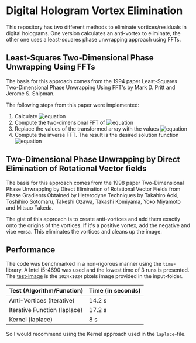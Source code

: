 # Digital Hologram Vortex Elimination
This repository has two different methods to eliminate vortices/residuals in digital holograms. One version calculates an anti-vortex to eliminate, the other one uses a least-squares phase unwrapping approach using FFTs.

## Least-Squares Two-Dimensional Phase Unwrapping Using FFTs
The basis for this approach comes from the 1994 paper Least-Squares Two-Dimensional Phase Unwrapping Using FFT's by Mark D. Pritt and Jerome S. Shipman.

The following steps from this paper were implemented:

1. Calculate ![equation](https://latex.codecogs.com/png.image?%5Cdpi%7B120%7D%20%5Cbg_white%20%5Cinline%20%5Crho_%7Bjk%7D)
2. Compute the two-dimensional FFT of ![equation](https://latex.codecogs.com/png.image?%5Cdpi%7B120%7D%20%5Cbg_white%20%5Cinline%20%5Crho_%7Bjk%7D)
3. Replace the values of the transformed array with the values ![equation](https://latex.codecogs.com/png.image?%5Cdpi%7B120%7D%20%5Cbg_white%20%5Cinline%20%5CPhi_%7Bmn%7D)
4. Compute the inverse FFT. The result is the desired solution function ![equation](https://latex.codecogs.com/png.image?%5Cdpi%7B120%7D%20%5Cbg_white%20%5Cinline%20%5Cphi_%7Bjk%7D)

## Two-Dimensional Phase Unwrapping by Direct Elimination of Rotational Vector fields
The basis for this approach comes from the 1998 paper Two-Dimensional Phase Unwrapplng by Direct Elimination of Rotational Vector Fields from Phase Gradients Obtained by Heterodyne Techniques by Takahiro Aoki, Toshihiro Sotomaru, Takeshi Ozawa, Takashi Komiyama, Yoko Miyamoto and Mitsuo Takeda.

The gist of this approach is to create anti-vortices and add them exactly onto the origins of the vortices. If it's a positive vortex, add the negative and vice versa. This eliminates the vortices and cleans up the image.

## Performance
The code was benchmarked in a non-rigorous manner using the `time`-library. A Intel i5-4690 was used and the lowest time of 3 runs is presented. The [test-image](input/test.bmp) is the `1024x1024` pixels image provided in the input-folder.

| Test (Algorithm/Function) | Time (in seconds) |
| --- | --- |
| Anti-Vortices (iterative) | 14.2 s |
| Iterative Function (laplace) | 17.2 s |
| Kernel (laplace) | 8 s |

So I would recommend using the Kernel approach used in the `laplace`-file.
